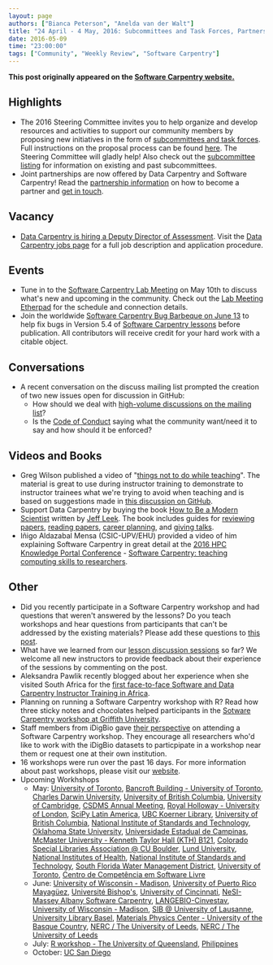 ```yaml
---
layout: page
authors: ["Bianca Peterson", "Anelda van der Walt"]
title: "24 April - 4 May, 2016: Subcommittees and Task Forces, Partnerships,  Instructor Training, A Vacancy, Lab Meeting, Bug Barbeque, Discuss, and New Videos and a Book"
date: 2016-05-09
time: "23:00:00"
tags: ["Community", "Weekly Review", "Software Carpentry"]
---
```


<p><b>This post originally appeared on the <a href="https://software-carpentry.org/">Software Carpentry website.</a></b></p>

## Highlights

* The 2016 Steering Committee invites you to help organize and develop resources and activities to support our community members by proposing new initiatives in the form of [subcommittees and task forces]({{site.baseurl}}/blog/2016/04/subcommittes-taskforces.html). Full instructions on the proposal process can be found [here](https://github.com/swcarpentry/board/blob/master/subcommittees/proposal_instructions.md). The Steering Committee will gladly help! Also check out the [subcommittee listing](https://github.com/swcarpentry/board/blob/master/subcommittees/subcommittees.md) for information on existing and past subcommittees. 
* Joint partnerships are now offered by Data Carpentry and Software Carpentry! Read the [partnership information]({{site.baseurl}}/scf/join) on how to become a partner and [get in touch](mailto:partnerships@software-carpentry.org).

## Vacancy

* [Data Carpentry is hiring a Deputy Director of Assessment]({{site.baseurl}}/blog/2016/04/assessment-director-posting.html). Visit the [Data Carpentry jobs page](http://www.datacarpentry.org/jobs/) for a full job description and application procedure.

## Events

* Tune in to the [Software Carpentry Lab Meeting]({{site.baseurl}}/blog/2016/05/may-lab-meeting.html) on May 10th to discuss what's new and upcoming in the community. Check out the [Lab Meeting Etherpad]({{site.pad_url}}/swc-lab-meeting-2016-05-10) for the schedule and connection details. 
* Join the worldwide [Software Carpentry Bug Barbeque on June 13](http://swcarpentry.github.io/SWC-bug-bbq/) to help fix bugs in Version 5.4 of [Software Carpentry lessons]({{site.baseurl}}/lessons/) before publication. All contributors will receive credit for your hard work with a citable object.

## Conversations

* A recent conversation on the discuss mailing list prompted the creation of two new issues open for discussion in GitHub:
	* How should we deal with [high-volume discussions on the mailing list](https://github.com/swcarpentry/board/issues/112)?
	* Is the [Code of Conduct](https://github.com/swcarpentry/board/issues/111) saying what the community want/need it to say and how should it be enforced?

## Videos and Books

* Greg Wilson published a video of "[things not to do while teaching](https://www.youtube.com/watch?v=-ApVt04rB4U)". The material is great to use during instructor training to demonstrate to instructor trainees what we're trying to avoid when teaching and is based on suggestions made in [this discussion on GitHub](https://www.youtube.com/watch?v=-ApVt04rB4U).
* Support Data Carpentry by buying the book [How to Be a Modern Scientist](https://leanpub.com/modernscientist/) written by [Jeff Leek](http://www.jtleek.com/). The book includes guides for [reviewing papers](https://github.com/jtleek/reviews), [reading papers](https://github.com/jtleek/readingpapers), [career planning](https://github.com/jtleek/careerplanning), and [giving talks](https://github.com/jtleek/talkguide).
* Iñigo Aldazabal Mensa (CSIC-UPV/EHU) provided a video of him explaining Software Carpentry in great detail at the [2016 HPC Knowledge Portal Conference](http://www.hpckp.org/index.php/conference/2016) - [Software Carpentry: teaching computing skills to researchers](https://www.youtube.com/watch?v=SQyKeMfyFKQ).

## Other

* Did you recently participate in a Software Carpentry workshop and had questions that weren't answered by the lessons? Do you teach workshops and hear questions from participants that can't be addressed by the existing materials? Please add these questions to [this post]({{site.baseurl}}/blog/2016/04/questions-answers-and-lessons.html). 
* What have we learned from our [lesson discussion sessions]({{site.baseurl}}/blog/2016/04/discussion-session-summary.html) so far? We welcome all new instructors to provide feedback about their experience of the sessions by commenting on the post.
* Aleksandra Pawlik recently blogged about her experience when she visited South Africa for the [first face-to-face Software and Data Carpentry Instructor Training in Africa](http://www.software.ac.uk/blog/2016-04-26-supporting-research-software-south-africa-and-africa?bw). 
* Planning on running a Software Carpentry workshop with R? Read how three sticky notes and chocolates helped participants in the [Sotware Carpentry workshop at Griffith University]({{site.baseurl}}/blog/2016/05/griffith-uni-r.html).
* Staff members from iDigBio gave [their perspective](https://www.idigbio.org/content/software-carpentry-idigbio-staff-perspective) on attending a Software Carpentry workshop. They encourage all researchers who'd like to work with the iDigBio datasets to particpipate in a workshop near them or request one at their own institution.
* 16 workshops were run over the past 16 days. For more information about past workshops, please visit our [website]({{site.baseurl}}/workshops/past/). 
* Upcoming Workhshops
  * May:
    [University of Toronto](https://uoftcoders.github.io/2016-05-09-utoronto/),
    [Bancroft Building - University of Toronto](https://swcarpentry.github.io/2016-05-11-ttt-compute-canada/),
    [Charles Darwin University](https://combine-australia.github.io/2016-05-12-CharlesDarwinUni/),
    [University of British Columbia](https://computecanada.github.io/2016-05-14-ubc/),
    [University of Cambridge](https://lgatto.github.io/2016-05-16-CAM/),
    [CSDMS Annual Meeting](https://mperignon.github.io/2016-05-16-csdms/),
    [Royal Holloway - University of London](https://jttkim.github.io/2016-05-16-royalholloway/),
    [SciPy Latin America](https://rgaiacs.github.io/2016-05-16-scipyla/),
    [UBC Koerner Library](https://billmills.github.io/2016-05-17-UBC/),
    [University of British Columbia](https://computecanada.github.io/2016-05-21-ubc/),
    [National Institute of Standards and Technology](https://pages.nist.gov/2016-05-23-nist/),
    [Oklahoma State University](https://osu-swc.github.io/2016-05-23-okstate/),
    [Universidade Estadual de Campinas](https://rgaiacs.github.io/2016-05-23-unicamp/),
    [McMaster University - Kenneth Taylor Hall (KTH) B121](https://computecanada.github.io/2016-05-24-mcmaster/),
    [Colorado Special Libraries Association @ CU Boulder](https://mperignon.github.io/2016-05-25-culibraries/),
    [Lund University](https://alexsavio.github.io/2016-05-25-lunduni/),
    [National Institutes of Health](http://datacarpentry.github.io/2016-05-26-NIH/),
    [National Institute of Standards and Technology](https://pages.nist.gov/2016-05-26-nist/),
    [South Florida Water Management District](https://jsta.github.io/2016-05-26-sfwmd/),
    [University of Toronto](https://uoftcoders.github.io/2016-05-26-utoronto/),
    [Centro de Competência em Software Livre](https://rgaiacs.github.io/2016-05-27-ccsl/)
  * June:
    [University of Wisconsin - Madison](https://uw-madison-aci.github.io/2016-06-01-uwmadison/),
    [University of Puerto Rico Mayagüez](https://fmichonneau.github.io/2016-06-03-upr-mayaguez/),
    [Université Bishop's](https://ecole2016.calculquebec.ca/),
    [University of Cincinnati](https://qjcg.github.io/2016-06-07-ucincinnati/),
	[NeSI-Massey Albany Software Carpentry](https://roundtown.com/event/56061687/NeSI-Massey-Albany-Software-Carpentry-Auckland-NZ),
    [LANGEBIO-Cinvestav](https://liz-fernandez.github.io/2016-06-08-LANGEBIO-Mexico/),
    [University of Wisconsin - Madison](https://uw-madison-aci.github.io/2016-06-08-uwmadison/),
    [SIB @ University of Lausanne](https://sib-swiss.github.io/2016-06-20-lausanne/),
    [University Library Basel](https://swissbib.github.io/2016-06-23-basel/),
    [Materials Physics Center - University of the Basque Country](http://iamc.eu/2016-06-27-cfmehu/),
    [NERC / The University of Leeds](https://arcleeds.github.io/2016-06-27-leeds/),
    [NERC / The University of Leeds](https://arcleeds.github.io/2016-06-29-leeds/)
  * July:
    [R workshop - The University of Queensland](https://bio-swc-bne.github.io/2016-07-11-bne-R/),
    [Philippines](https://dipnet.github.io/2016-07-25-Philippines/)
  * October:
  	[UC San Diego](https://ucsdlib.github.io/2016-05-17-ucsd/)
